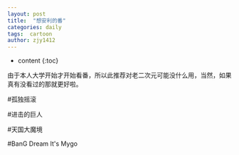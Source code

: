 ```yaml
---
layout: post
title:  "想安利的番"
categories: daily
tags:  cartoon
author: zjy1412
---
```


* content
{:toc}

由于本人大学开始才开始看番，所以此推荐对老二次元可能没什么用，当然，如果真有没看过的那就更好啦。

#孤独摇滚

#进击的巨人

#天国大魔境

#BanG Dream It's Mygo
